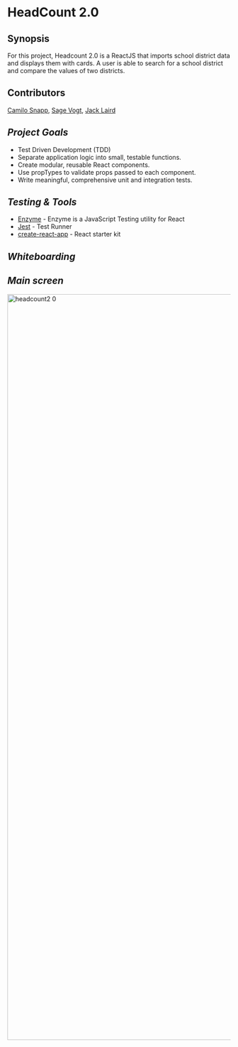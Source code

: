 # HeadCount 2.0

## Synopsis

For this project, Headcount 2.0 is a ReactJS that imports school district data and displays them with cards.
A user is able to search for a school district and compare the values of two districts.   

## Contributors

[Camilo Snapp](https://github.com/CamArturo), [Sage Vogt](https://github.com/SageVanGogt), [Jack Laird](https://github.com/JackLaird0)

## *Project Goals*
* Test Driven Development (TDD)
* Separate application logic into small, testable functions.
* Create modular, reusable React components.
* Use propTypes to validate props passed to each component.
* Write meaningful, comprehensive unit and integration tests.

## *Testing & Tools*

* [Enzyme](https://github.com/airbnb/enzyme) - Enzyme is a JavaScript Testing utility for React
* [Jest](https://facebook.github.io/jest/en/) - Test Runner
* [create-react-app](https://github.com/facebook/create-react-app) - React starter kit

## *Whiteboarding* 

## *Main screen*

<img width="1680" alt="headcount2 0" src="https://user-images.githubusercontent.com/8752377/39725855-601924a8-520a-11e8-8513-b62890ac8ea4.png">

